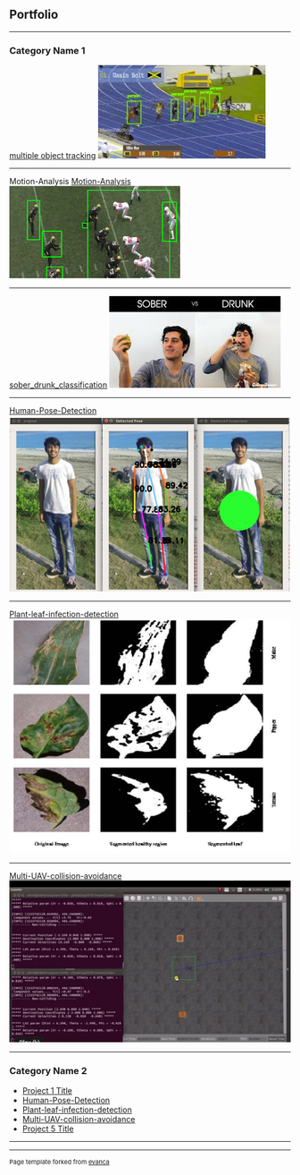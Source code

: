 ## Portfolio

---

### Category Name 1 

[ multiple object tracking](https://github.com/nik1806/multi_obj_track_multiprocess)
<img src="images/multiple.jpeg?raw=true"/>

---
Motion-Analysis
[ Motion-Analysis](https://github.com/nik1806/Motion-Analysis)
<img src="images/motionanal.jpeg?raw=true"/>


---

[sober_drunk_classification](https://github.com/nik1806/sober_drunk_classification)
<img src="images/sober.jpeg?raw=true"/>


---
[Human-Pose-Detection](https://github.com/nik1806/Human-Pose-Detection)
<img src="images/pose.png?raw=true"/>

---
[Plant-leaf-infection-detection](https://github.com/nik1806/Plant-leaf-infection-detection)
<img src="images/leaf.png?raw=true"/>

---
[Multi-UAV-collision-avoidance](https://github.com/nik1806/Multi-UAV-collision-avoidance)
<img src="images/uav.png?raw=true"/>

---


### Category Name 2

- [Project 1 Title](http://example.com/)
- [Human-Pose-Detection](https://github.com/nik1806/Human-Pose-Detection)
- [Plant-leaf-infection-detection](https://github.com/nik1806/Plant-leaf-infection-detection)
- [Multi-UAV-collision-avoidance](https://github.com/nik1806/Multi-UAV-collision-avoidance)
- [Project 5 Title](http://example.com/)

---




---
<p style="font-size:11px">Page template forked from <a href="https://github.com/evanca/quick-portfolio">evanca</a></p>
<!-- Remove above link if you don't want to attibute -->
